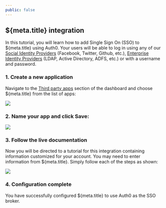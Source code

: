 ```yaml
---
public: false
---
```


## ${meta.title} integration

In this tutorial, you will learn how to add Single Sign On (SSO) to ${meta.title} using Auth0. Your users will be able to log in using any of our [Social Identity Providers](/identityproviders#social) (Facebook, Twitter, Github, etc.), [Enterprise Identity Providers](/identityproviders#enterprise) (LDAP, Active Directory, ADFS, etc.) or with a username and password.

### 1. Create a new application

Navigate to the [Third party apps](${uiURL}/#/externalapps/create) section of the dashboard and choose ${meta.title} from the list of apps:

![](/media/articles/integrations/third-party-apps-create.png)

### 2. Name your app and click **Save**:

![](/media/articles/integrations/third-party-apps-save.png)

### 3. Follow the live documentation

Now you will be directed to a tutorial for this integration containing information customized for your account. You may need to enter information from ${meta.title}. Simply follow each of the steps as shown:

![](${image1})

### 4. Configuration complete

You have successfully configured ${meta.title} to use Auth0 as the SSO broker.
